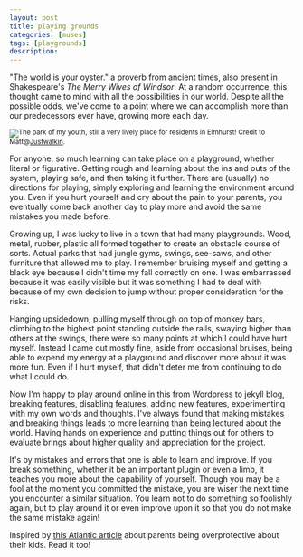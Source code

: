 ```yaml
---
layout: post
title: playing grounds
categories: [muses]
tags: [playgrounds]
description:
---
```


"The world is your oyster." a proverb from ancient times, also present in Shakespeare's _The Merry Wives of Windsor_. At a random occurrence, this thought came to mind with all the possibilities in our world. Despite all the possible odds, we've come to a point where we can accomplish more than our predecessors ever have, growing more each day.

![](https://farm3.staticflickr.com/2916/14375376197_18a9915730_b.jpg)<sup>The park of my youth, still a very lively place for residents in Elmhurst! Credit to Matt@[Justwalkin](http://imjustwalkin.com/2014/04/27/moore-homestead-playground/).</sup>

For anyone, so much learning can take place on a playground, whether literal or figurative. Getting rough and learning about the ins and outs of the system, playing safe, and then taking it further. There are (usually) no directions for playing, simply exploring and learning the environment around you. Even if you hurt yourself and cry about the pain to your parents, you eventually come back another day to play more and avoid the same mistakes you made before.

Growing up, I was lucky to live in a town that had many playgrounds. Wood, metal, rubber, plastic all formed together to create an obstacle course of sorts. Actual parks that had jungle gyms, swings, see-saws, and other furniture that allowed me to play. I remember bruising myself and getting a black eye because I didn't time my fall correctly on one. I was embarrassed because it was easily visible but it was something I had to deal with because of my own decision to jump without proper consideration for the risks. 

Hanging upsidedown, pulling myself through on top of monkey bars, climbing to the highest point standing outside the rails, swaying higher than others at the swings, there were so many points at which I could have hurt myself. Instead I came out mostly fine, aside from occasional bruises, being able to expend my energy at a playground and discover more about it was more fun. Even if I hurt myself, that didn't deter me from continuing to do what I could do.

Now I'm happy to play around online in this from Wordpress to jekyll blog, breaking features, disabling features, adding new features, experimenting with my own words and thoughts. I've always found that making mistakes and breaking things leads to more learning than being lectured about the world. Having hands on experience and putting things out for others to evaluate brings about higher quality and appreciation for the project.

It's by mistakes and errors that one is able to learn and improve. If you break something, whether it be an important plugin or even a limb, it teaches you more about the capability of yourself. Though you may be a fool at the moment you committed the mistake, you are wiser the next time you encounter a similar situation. You learn not to do something so foolishly again, but to play around it or even improve upon it so that you do not make the same mistake again!

Inspired by [this Atlantic article](http://www.theatlantic.com/features/archive/2014/03/hey-parents-leave-those-kids-alone/358631/) about parents being overprotective about their kids. Read it too!